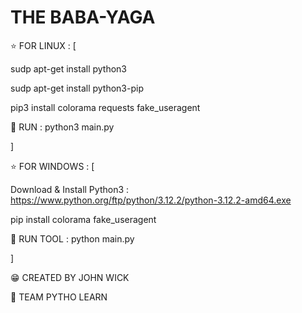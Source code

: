 # THE BABA-YAGA

⭐ FOR LINUX : [

sudp apt-get install python3

sudp apt-get install python3-pip

pip3 install colorama requests fake_useragent

🧨 RUN : python3 main.py

]

⭐ FOR WINDOWS : [

Download & Install Python3 : https://www.python.org/ftp/python/3.12.2/python-3.12.2-amd64.exe

pip install colorama fake_useragent

🧨 RUN TOOL : python main.py

]

😁 CREATED BY JOHN WICK 

🍕 TEAM PYTHO LEARN

